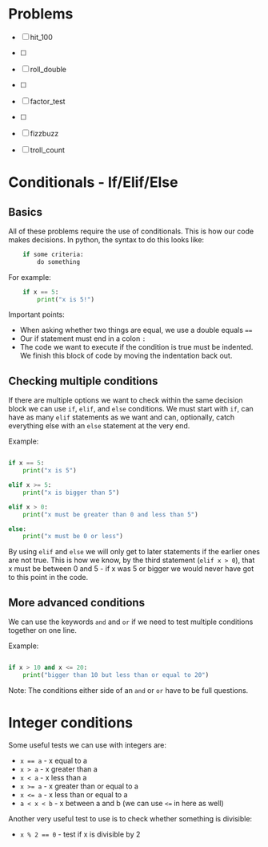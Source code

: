 # Problems

- [ ] hit_100 
- [ ]
- [ ] roll_double
- [ ]
- [ ] factor_test
- [ ] 
- [ ] fizzbuzz
- [ ] troll_count


# Conditionals - If/Elif/Else

## Basics

All of these problems require the use of conditionals.
This is how our code makes decisions.
In python, the syntax to do this looks like:

``` python
	if some criteria:
		do something
```

For example:

``` python
	if x == 5:
		print("x is 5!")
```

Important points:
  * When asking whether two things are equal, we use a double equals `==`
  * Our if statement must end in a colon `:`
  * The code we want to execute if the condition is true must be indented.
	We finish this block of code by moving the indentation back out.

## Checking multiple conditions

If there are multiple options we want to check within the same decision block
we can use `if`, `elif`, and `else` conditions.  We must start with `if`, can have
as many `elif` statements as we want and can, optionally, catch everything
else with an `else` statement at the very end.

Example:

``` python

if x == 5:
	print("x is 5")

elif x >= 5:
	print("x is bigger than 5")

elif x > 0:
	print("x must be greater than 0 and less than 5")

else:
	print("x must be 0 or less")

```

By using `elif` and `else` we will only get to later statements if the earlier
ones are not true.  This is how we know, by the third statement (`elif x > 0`),
that x must be between 0 and 5 - if x was 5 or bigger we would never have got
to this point in the code.

## More advanced conditions

We can use the keywords `and` and `or` if we need to test multiple conditions
together on one line.

Example:

``` python

if x > 10 and x <= 20:
	print("bigger than 10 but less than or equal to 20")

```

Note: The conditions either side of an `and` or `or` have to be full questions.


# Integer conditions

Some useful tests we can use with integers are:

* `x == a` - x equal to a
* `x > a` - x greater than a
* `x < a` -  x less than a
* `x >= a` - x greater than or equal to a
* `x <= a` -  x less than or equal to a
* `a < x < b` - x between a and b (we can use `<=` in here as well)

Another very useful test to use is to check whether something is divisible:

* `x % 2 == 0` - test if x is divisible by 2


